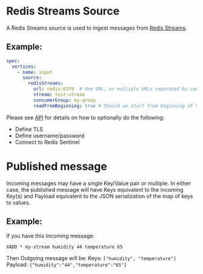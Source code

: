 # Redis Streams Source

A Redis Streams source is used to ingest messages from [Redis Streams](https://redis.io/docs/data-types/streams-tutorial/).

## Example:

```yaml
spec:
  vertices:
    - name: input
      source:
        redisStreams:
          url: redis:6379  # One URL, or multiple URLs separated by comma
          stream: test-stream
          consumerGroup: my-group
          readFromBeginning: true # Should we start from beginning of Stream or latest?

```

Please see [API](https://github.com/numaproj/numaflow/blob/main/docs/APIs.md#redisstreamssource) for details on how to optionally do the following:
- Define TLS
- Define username/password
- Connect to Redis Sentinel 

# Published message
Incoming messages may have a single Key/Value pair or multiple. In either case, the published message will have Keys equivalent to the incoming Key(s) and Payload equivalent to the JSON serialization of the map of keys to values. 

## Example:
If you have this Incoming message: 
```
XADD * my-stream humidity 44 temperature 65
```

Then Outgoing message will be:
 Keys: `["humidity", "temperature"]`
 Payload: `{"humidity":"44","temperature":"65"}`